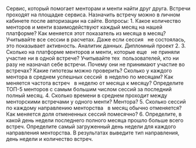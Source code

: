 Сервис, который помогает менторам и менти найти друг друга. Встречи проходят на площадке сервиса. Назначить встречу можно в личном кабинете после авторизации на сайте. 
Вопросы: 1. Какое количество менторов и менти взаимодействуют каждый месяц на нашей платформе? Как меняется этот показатель из месяца в месяц? Учитывайте все сессии в расчетах. Даже если сессия   не состоялась, это показывает активность. Аналитик данных. Дипломный проект 2. 3. Сколько на платформе менторов и менти, которые еще   не приняли участие ни в одной встрече? Учитывайте тех  пользователей, кто ни разу не назначал себе встречи. Почему они не принимают участие во встречах? Какие гипотезы можно проверить? Сколько у каждого ментора в среднем успешных сессий  в неделю по месяцам? Как меняется частота встреч   в неделю от месяца к месяцу? Определите ТОП-5 менторов с самым большим числом сессий за последний полный месяц. 4. Сколько времени в среднем проходит между менторскими встречами у одного менти? Ментора? 5. Сколько сессий по каждому направлению менторства   в месяц обычно отменяется? Как меняется доля отмененных сессий помесячно? 6. Определите, в какой день недели последнего полного месяца прошло больше всего встреч. Определите самый загруженный день недели для каждого направления менторства. В результатах выведите тип направления, день недели и количество встреч.
